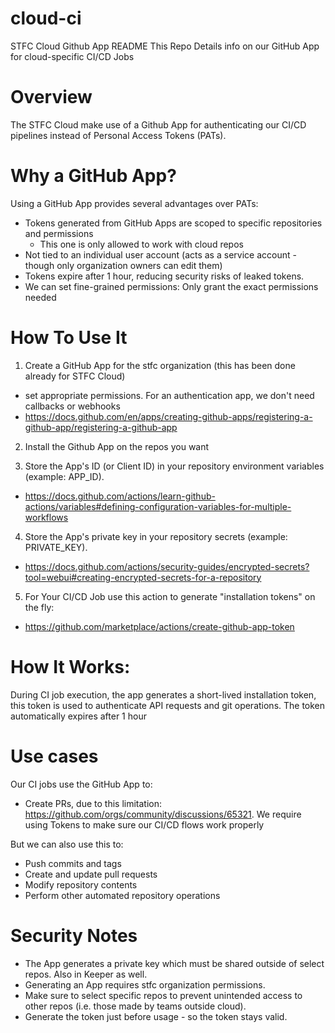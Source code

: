 # cloud-ci

STFC Cloud Github App README
This Repo Details info on our GitHub App for cloud-specific CI/CD Jobs 

# Overview

The STFC Cloud make use of a Github App for authenticating our CI/CD pipelines instead of Personal Access Tokens (PATs).

# Why a GitHub App?

Using a GitHub App provides several advantages over PATs:

- Tokens generated from GitHub Apps are scoped to specific repositories and permissions
  - This one is only allowed to work with cloud repos
- Not tied to an individual user account (acts as a service account - though only organization owners can edit them)
- Tokens expire after 1 hour, reducing security risks of leaked tokens. 
- We can set fine-grained permissions: Only grant the exact permissions needed

# How To Use It

1. Create a GitHub App for the stfc organization (this has been done already for STFC Cloud)
  - set appropriate permissions. For an authentication app, we don't need callbacks or webhooks
  - https://docs.github.com/en/apps/creating-github-apps/registering-a-github-app/registering-a-github-app
  
2. Install the Github App on the repos you want

3. Store the App's ID (or Client ID) in your repository environment variables (example: APP_ID).
  - https://docs.github.com/actions/learn-github-actions/variables#defining-configuration-variables-for-multiple-workflows
    
4. Store the App's private key in your repository secrets (example: PRIVATE_KEY).
  - https://docs.github.com/actions/security-guides/encrypted-secrets?tool=webui#creating-encrypted-secrets-for-a-repository

5. For Your CI/CD Job use this action to generate "installation tokens" on the fly:
 - https://github.com/marketplace/actions/create-github-app-token

# How It Works:

During CI job execution, the app generates a short-lived installation token, this token is used to authenticate API requests and git operations. 
The token automatically expires after 1 hour

# Use cases

Our CI jobs use the GitHub App to:

- Create PRs, due to this limitation: https://github.com/orgs/community/discussions/65321. We require using Tokens to make sure our CI/CD flows work properly 

But we can also use this to:

- Push commits and tags
- Create and update pull requests
- Modify repository contents
- Perform other automated repository operations

# Security Notes

- The App generates a private key which must be shared outside of select repos. Also in Keeper as well.
- Generating an App requires stfc organization permissions.
- Make sure to select specific repos to prevent unintended access to other repos (i.e. those made by teams outside cloud).
- Generate the token just before usage - so the token stays valid.
